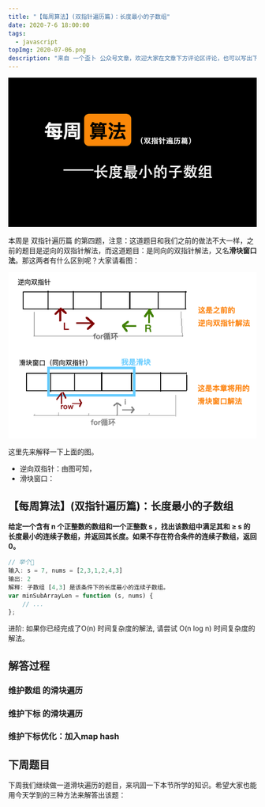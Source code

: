 ```yaml
---
title: "【每周算法】(双指针遍历篇)：长度最小的子数组"
date: 2020-7-6 18:00:00
tags:
  - javascript
topImg: 2020-07-06.png
description: "来自 一个歪卜 公众号文章，欢迎大家在文章下方评论区评论，也可以写出下周题目的解题思路哦～"
---
```


![](../../assets/top_image/2020-07-06.png)

本周是 双指针遍历篇 的第四题，注意：这道题目和我们之前的做法不大一样，之前的题目是逆向的双指针解法，而这道题目：是同向的双指针解法，又名**滑块窗口法**。那这两者有什么区别呢？大家请看图：

![](./1.png)

这里先来解释一下上面的图。

- 逆向双指针：由图可知，
- 滑块窗口：

## 【每周算法】(双指针遍历篇)：长度最小的子数组

**给定一个含有 n 个正整数的数组和一个正整数 s ，找出该数组中满足其和 ≥ s 的长度最小的连续子数组，并返回其长度。如果不存在符合条件的连续子数组，返回 0。**

```JavaScript
// 举个🌰
输入: s = 7, nums = [2,3,1,2,4,3]
输出: 2
解释: 子数组 [4,3] 是该条件下的长度最小的连续子数组。
var minSubArrayLen = function (s, nums) {
	// ...
};
```

进阶: 如果你已经完成了O(n) 时间复杂度的解法, 请尝试 O(n log n) 时间复杂度的解法。

## 解答过程

### 维护数组 的滑块遍历

### 维护下标 的滑块遍历

### 维护下标优化：加入map hash

## 下周题目

下周我们继续做一道滑块遍历的题目，来巩固一下本节所学的知识。希望大家也能用今天学到的三种方法来解答出该题：


